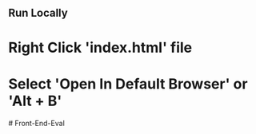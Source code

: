 ## Run Locally

# Right Click 'index.html' file
# Select 'Open In Default Browser' or 'Alt + B'
#   F r o n t - E n d - E v a l  
 